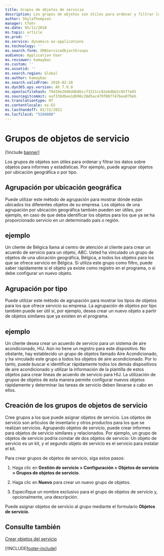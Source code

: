 ```yaml
---
title: Grupos de objetos de servicio
description: Los grupos de objetos son útiles para ordenar y filtrar los datos sobre objetos para informes y estadísticas.
author: ShylaThompson
manager: tfehr
ms.date: 05/11/2018
ms.topic: article
ms.prod: ''
ms.service: dynamics-ax-applications
ms.technology: ''
ms.search.form: SMAServiceObjectGroups
audience: Application User
ms.reviewer: kamaybac
ms.custom: ''
ms.assetid: ''
ms.search.region: Global
ms.author: kamaybac
ms.search.validFrom: 2016-02-28
ms.dyn365.ops.version: AX 7.0.0
ms.openlocfilehash: f9d19e29dbddb0bccf3221cc82e6dbb2c05f7e85
ms.sourcegitcommit: eaf330dbee1db96c20d5ac479f007747bea079eb
ms.translationtype: HT
ms.contentlocale: es-ES
ms.lasthandoff: 02/15/2021
ms.locfileid: "5266088"
---
```

# <a name="service-object-groups"></a>Grupos de objetos de servicio 

[!include [banner](../includes/banner.md)]

Los grupos de objetos son útiles para ordenar y filtrar los datos sobre objetos para informes y estadísticas. Por ejemplo, puede agrupar objetos por ubicación geográfica o por tipo.

## <a name="group-by-geographical-location"></a>Agrupación por ubicación geográfica

Puede utilizar este método de agrupación para mostrar dónde están ubicados los diferentes objetos de su empresa. Los objetos de una agrupación por ubicación geográfica también pueden ser útiles, por ejemplo, en caso de que deba identificar los objetos para los que ya se ha proporcionado servicio en un determinado país o región.

## <a name="example"></a>ejemplo

Un cliente de Bélgica llama al centro de atención al cliente para crear un acuerdo de servicio para un objeto, ABC. Usted ha vinculado un grupo de objetos de una ubicación geográfica, Bélgica, a todos los objetos para los que se ofrece servicio en Bélgica. Si utiliza este grupo como filtro, puede saber rápidamente si el objeto ya existe como registro en el programa, o si debe configurar un nuevo objeto. 

## <a name="group-by-type"></a>Agrupación por tipo

Puede utilizar este método de agrupación para mostrar los tipos de objetos para los que ofrece servicio su empresa. La agrupación de objetos por tipo también puede ser útil si, por ejemplo, desea crear un nuevo objeto a partir de objetos similares que ya existen en el programa.

## <a name="example"></a>ejemplo

Un cliente desea crear un acuerdo de servicio para un sistema de aire acondicionado, HIJ. Aún no tiene un registro para este dispositivo. No obstante, hay establecido un grupo de objetos llamado Aire Acondicionado, y ha vinculado este grupo a todos los objetos de aire acondicionado. Por lo tanto, puede buscar e identificar rápidamente todos los demás dispositivos de aire acondicionado y utilizar la información de la plantilla de estos objetos para crear líneas de acuerdo de servicio para HIJ. La utilización de grupos de objetos de esta manera permite configurar nuevos objetos rápidamente y determinar las tareas de servicio deben llevarse a cabo en ellos. 

## <a name="create-service-object-groups"></a>Creación de los grupos de objetos de servicio

Cree grupos a los que puede asignar objetos de servicio. Los objetos de servicio son artículos de inventario y otros productos para los que se realizan servicios. Agrupando objetos de servicio, puede crear informes para objetos de servicio similares y relacionados. Por ejemplo, un grupo de objetos de servicio podría constar de dos objetos de servicio: Un objeto de servicio es un kit, y el segundo objeto de servicio es el servicio para instalar el kit.

Para crear grupos de objetos de servicio, siga estos pasos:

1. Haga clic en **Gestión de servicio > Configuración > Objetos de servicio > Grupos de objetos de servicio**.

2. Haga clic en **Nuevo** para crear un nuevo grupo de objetos.

3. Especifique un nombre exclusivo para el grupo de objetos de servicio y, opcionalmente, una descripción.

Puede asignar objetos de servicio al grupo mediante el formulario **Objetos de servicio**. 

## <a name="see-also"></a>Consulte también

[Crear objetos del servicio](create-service-objects.md)




[!INCLUDE[footer-include](../../includes/footer-banner.md)]